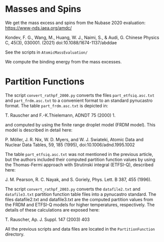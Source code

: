 # Masses and Spins

We get the mass excess and spins from the Nubase 2020 evaluation:
https://www-nds.iaea.org/amdc/

Kondev, F. G., Wang, M., Huang, W. J., Naimi, S., & Audi, G.
Chinese Physics C, 45(3), 030001. (2021) doi:10.1088/1674-1137/abddae

See the scripts in `AtomicMassEvaluation/`

We compute the binding energy from the mass excesses.

# Partition Functions

The script `convert_rathpf_2000.py` converts the files `part_etfsiq.asc.txt`
and `part_frdm.asc.txt` to a convenient format to an standard pynucastro
format. The table `part_frdm.asc.txt` is depicted in:

T. Rauscher and F.-K.Thielemann, ADNDT 75 (2000) 1.

and computed by using the finite range droplet model (FRDM model). This model
is described in detail here:

P. Möller, J. R. Nix, W. D. Myers, and W. J. Swiateki, Atomic Data and Nuclear
Data Tables, 59, 185 (1995), doi:10.1006/adnd.1995.1002

The table `part_etfsiq.asc.txt` was not mentioned in the previous article, but
the authors included their computed partition function values by using the
Thomas-Fermi approach with Strutinski integral (ETFSI-Q), described here:

J. M. Pearson, R. C. Nayak, and S. Goriely, Phys. Lett. B 387, 455 (1996).

The script `convert_rathpf_2003.py` converts the `datafile2.txt` and `datafile3.txt`
partition function table files into a pynucastro standard. The files datafile2.txt
and datafile3.txt are the computed partition values from the FRDM and ETFSI-Q
models for higher temperatures, respectively. The details of these
calculations are exposed here:

T. Rauscher, Ap. J. Suppl. 147 (2003) 403

All the previous scripts and data files are located in the `PartitionFunction`
directory.
